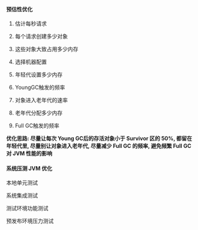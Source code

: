 #### 预估性优化

1. 估计每秒请求

2. 每个请求创建多少对象

3. 这些对象大致占用多少内存 

4. 选择机器配置 

5. 年轻代设置多少内存 

6. YoungGC触发的频率

7. 对象进入老年代的速率 

8. 老年代分配多少内存 

9. Full GC触发的频率



**优化思路: 尽量让每次 Young GC后的存活对象小于 Survivor 区的 50%, 都留在年轻代里, 尽量别让对象进入老年代, 尽量减少 Full GC 的频率, 避免频繁 Full GC 对 JVM 性能的影响**



#### 系统压测 JVM 优化

本地单元测试

系统集成测试

测试环境功能测试

预发布环境压力测试





































